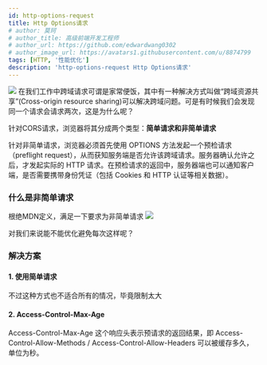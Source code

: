 ```yaml
---
id: http-options-request
title: Http Options请求
# author: 莫珂
# author_title: 高级前端开发工程师
# author_url: https://github.com/edwardwang0302
# author_image_url: https://avatars1.githubusercontent.com/u/8874799
tags: [HTTP, '性能优化']
description: 'http-options-request Http Options请求'
---
```

![](https://cdn.jsdelivr.net/gh/edwardwang0302/blog-pic/img/http.png)
在我们工作中跨域请求可谓是家常便饭，其中有一种解决方式叫做“跨域资源共享”(Cross-origin resource sharing)可以解决跨域问题。可是有时候我们会发现同一个请求会请求两次，这是为什么呢？
<!--truncate-->
针对CORS请求，浏览器将其分成两个类型：**简单请求和非简单请求**

针对非简单请求，浏览器必须首先使用 OPTIONS 方法发起一个预检请求（preflight request），从而获知服务端是否允许该跨域请求。服务器确认允许之后，才发起实际的 HTTP 请求。在预检请求的返回中，服务器端也可以通知客户端，是否需要携带身份凭证（包括 Cookies 和 HTTP 认证等相关数据）。

### 什么是非简单请求
根绝MDN定义，满足一下要求为非简单请求
![](https://cdn.jsdelivr.net/gh/edwardwang0302/blog-pic/img/mdn.jpg)

对我们来说能不能优化避免每次这样呢？

### 解决方案
#### 1. 使用简单请求
不过这种方式也不适合所有的情况，毕竟限制太大

#### 2. Access-Control-Max-Age
Access-Control-Max-Age 这个响应头表示预请求的返回结果，即 Access-Control-Allow-Methods / Access-Control-Allow-Headers 可以被缓存多久，单位为秒。
